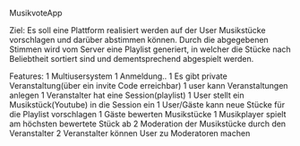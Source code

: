 ﻿MusikvoteApp

Ziel:
Es soll eine Plattform realisiert werden auf der User Musikstücke vorschlagen und darüber abstimmen können. Durch die abgegebenen Stimmen wird vom Server eine Playlist generiert, in welcher die Stücke nach Beliebtheit sortiert sind und dementsprechend abgespielt werden.

Features:
1 Multiusersystem
1 Anmeldung..
1 Es gibt private Veranstaltung(über ein invite Code erreichbar) 
1 user kann Veranstaltungen anlegen
1 Veranstalter hat eine Session(playlist)
1 User stellt ein Musikstück(Youtube) in die Session ein
1 User/Gäste kann neue Stücke für die Playlist vorschlagen
1 Gäste bewerten Musikstücke
1 Musikplayer spielt am höchsten bewertete Stück ab
2 Moderation der Musikstücke durch  den Veranstalter
2 Veranstalter können User zu Moderatoren machen
